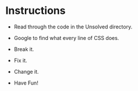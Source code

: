 # Instructions

* Read through the code in the Unsolved directory. 

* Google to find what every line of CSS does.

* Break it. 

* Fix it. 

* Change it. 

* Have Fun! 